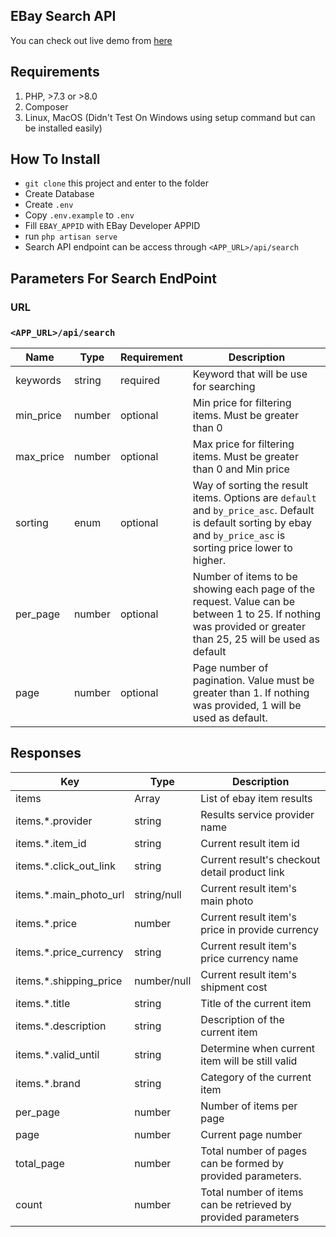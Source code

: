 ## **EBay Search API**

You can check out live demo from [here](https://ebay.minlwinkyaw.com/api/search)

## **Requirements**

1. PHP, >7.3 or >8.0 
2. Composer
3. Linux, MacOS (Didn't Test On Windows using setup command but can be installed easily)

## **How To Install**
* `git clone` this project and enter to the folder
* Create Database
* Create `.env`
* Copy `.env.example` to `.env`
* Fill `EBAY_APPID` with EBay Developer APPID
* run `php artisan serve`
* Search API endpoint can be access through `<APP_URL>/api/search`

## Parameters For Search EndPoint

### URL 
### `<APP_URL>/api/search`


| Name | Type | Requirement | Description |
|---|---|---|---|
| keywords | string | required | Keyword that will be use for searching |
| min_price | number | optional | Min price for filtering items. Must be greater than 0 |
| max_price | number | optional | Max price for filtering items. Must be greater than 0 and Min price
| sorting | enum | optional | Way of sorting the result items. Options are `default` and `by_price_asc`. Default is default sorting by ebay and `by_price_asc` is sorting price lower to higher. |
| per_page | number | optional | Number of items to be showing each page of the request. Value can be between 1 to 25. If nothing was provided or greater than 25, 25 will be used as default |
| page | number | optional | Page number of pagination. Value must be greater than 1. If nothing was provided, 1 will be used as default. |

## Responses
| Key | Type | Description |
|---|---|---|
| items | Array | List of ebay item results |
| items.*.provider | string | Results service provider name |
| items.*.item_id | string | Current result item id |
| items.*.click_out_link | string | Current result's checkout detail product link |
| items.*.main_photo_url | string/null | Current result item's main photo |
| items.*.price | number | Current result item's price in provide currency |
| items.*.price_currency | string | Current result item's price currency name |
| items.*.shipping_price | number/null | Current result item's shipment cost |
| items.*.title | string | Title of the current item |
| items.*.description | string | Description of the current item |
| items.*.valid_until | string | Determine when current item will be still valid |
| items.*.brand | string | Category of the current item |
| per_page | number | Number of items per page |
| page | number | Current page number |
| total_page | number | Total number of pages can be formed by provided parameters. |
| count | number | Total number of items can be retrieved by provided parameters |
